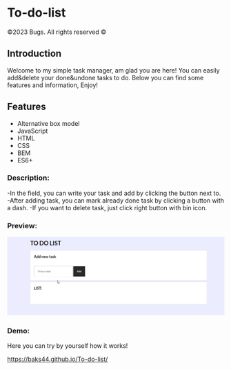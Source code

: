 ﻿# To-do-list
©2023 Bugs. All rights reserved ©

## Introduction
Welcome to my simple task manager, am glad you are here! You can easily add&delete your done&undone tasks to do. Below you can find some features and information, Enjoy!

## Features
- Alternative box model
- JavaScript
- HTML
- CSS
- BEM
- ES6+

### Description:
-In the field, you can write your task and add by clicking the button next to.
-After adding task, you can mark already done task by clicking a button with a dash.
-If you want to delete task, just click right button with bin icon.

### Preview:

![To-do-list](https://github.com/Baks44/To-do-list/blob/eb7ca4bac57b85d8e4c0ab8153ce87c66a156174/images/preview%20to%20do%20list.gif?raw=true)

### Demo:
Here you can try by yourself how it works!

https://baks44.github.io/To-do-list/
